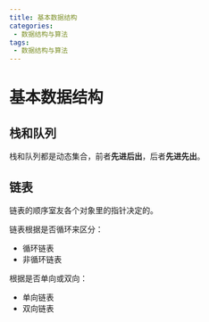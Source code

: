 ```yaml
---
title: 基本数据结构
categories:
 - 数据结构与算法
tags:
 - 数据结构与算法
---
```


# 基本数据结构

## 栈和队列

栈和队列都是动态集合，前者**先进后出**，后者**先进先出**。

## 链表

链表的顺序室友各个对象里的指针决定的。

链表根据是否循环来区分：
- 循环链表
- 非循环链表

根据是否单向或双向：
- 单向链表
- 双向链表





